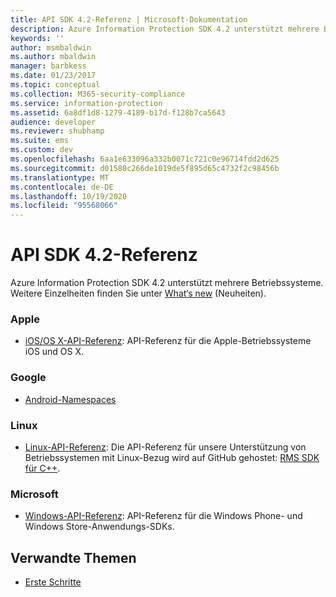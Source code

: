 ```yaml
---
title: API SDK 4.2-Referenz | Microsoft-Dokumentation
description: Azure Information Protection SDK 4.2 unterstützt mehrere Betriebssysteme. Einschließlich Android, iOS, OS X, Linux, Windows Phone und Windows Store.
keywords: ''
author: msmbaldwin
ms.author: mbaldwin
manager: barbkess
ms.date: 01/23/2017
ms.topic: conceptual
ms.collection: M365-security-compliance
ms.service: information-protection
ms.assetid: 6a8df1d8-1279-4189-b17d-f128b7ca5643
audience: developer
ms.reviewer: shubhamp
ms.suite: ems
ms.custom: dev
ms.openlocfilehash: 6aa1e633096a332b0071c721c0e96714fdd2d625
ms.sourcegitcommit: d01580c266de1019de5f895d65c4732f2c98456b
ms.translationtype: MT
ms.contentlocale: de-DE
ms.lasthandoff: 10/19/2020
ms.locfileid: "95568066"
---
```

# <a name="api-sdk-42-reference"></a>API SDK 4.2-Referenz

Azure Information Protection SDK 4.2 unterstützt mehrere Betriebssysteme. Weitere Einzelheiten finden Sie unter [What‘s new](release-notes.md) (Neuheiten).

### <a name="apple"></a>Apple
- [iOS/OS X-API-Referenz](/previous-versions/windows/desktop/msipcthin2/ios): API-Referenz für die Apple-Betriebssysteme iOS und OS X.

### <a name="google"></a>Google
- [Android-Namespaces](/previous-versions/windows/desktop/msipcthin2/android)

### <a name="linux"></a>Linux
- [Linux-API-Referenz](linux-c-api-reference.md): Die API-Referenz für unsere Unterstützung von Betriebssystemen mit Linux-Bezug wird auf GitHub gehostet: [RMS SDK für C++](https://azuread.github.io/rms-sdk-for-cpp/annotated.html).

### <a name="microsoft"></a>Microsoft
- [Windows-API-Referenz](/previous-versions/windows/desktop/msipcthin2/winrt): API-Referenz für die Windows Phone- und Windows Store-Anwendungs-SDKs.

## <a name="related-topics"></a>Verwandte Themen

* [Erste Schritte](get-started.md)